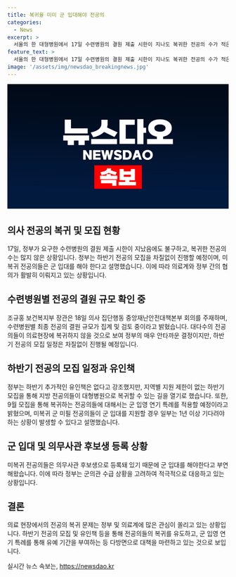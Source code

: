 ```yaml
---
title: 복귀율 미미 군 입대해야 전공의
categories:
  - News
excerpt: >
  서울의 한 대형병원에서 17일 수련병원의 결원 제출 시한이 지나도 복귀한 전공의 수가 적은 것으로 나타났다. 정부는 이에 유감을 표하면서 하반기 전공의 모집을 계획하고 있으며, 미복귀 전공의들은 군 입대를 해야 한다고 설명했다. 하반기 모집에서는 지역별 지원 제한을 두지 않고, 복귀한 전공의들에게 군 입영 연기 특례를 적용할 예정이라고 밝혔다. 미복귀 전공의들은 의무사관 후보생으로 등록돼 있기 때문에 군 입대를 해야 한다.
feature_text: >
  서울의 한 대형병원에서 17일 수련병원의 결원 제출 시한이 지나도 복귀한 전공의 수가 적은 것으로 나타났다. 정부는 이에 유감을 표하면서 하반기 전공의 모집을 계획하고 있으며, 미복귀 전공의들은 군 입대를 해야 한다고 설명했다. 하반기 모집에서는 지역별 지원 제한을 두지 않고, 복귀한 전공의들에게 군 입영 연기 특례를 적용할 예정이라고 밝혔다. 미복귀 전공의들은 의무사관 후보생으로 등록돼 있기 때문에 군 입대를 해야 한다.
image: '/assets/img/newsdao_breakingnews.jpg'
---
```


<p><img src="/assets/img/newsdao_breakingnews.jpg" alt="ontimetimes 속보" /></p>

<h2 data-ke-size="size26">의사 전공의 복귀 및 모집 현황</h2>

<p data-ke-size="size16">17일, 정부가 요구한 수련병원의 결원 제출 시한이 지났음에도 불구하고, 복귀한 전공의 수는 많지 않은 상황입니다. 정부는 하반기 전공의 모집을 차질없이 진행할 예정이며, 미복귀 전공의들은 군 입대를 해야 한다고 설명했습니다. 이에 따라 의료계와 정부 간의 협의가 활발히 이뤄지고 있는 상황입니다.</p>

<h2 data-ke-size="size26">수련병원별 전공의 결원 규모 확인 중</h2>

<p data-ke-size="size16">조규홍 보건복지부 장관은 18일 의사 집단행동 중앙재난안전대책본부 회의를 주재하며, 수련병원별 최종 전공의 결원 규모가 집계 및 검토 중이라고 밝혔습니다. 대다수의 전공의들이 의료현장에 복귀하지 않을 것으로 보여 정부의 매우 안타까운 결정이지만, 하반기 전공의 모집 일정은 차질없이 진행될 예정입니다.</p>

<h2 data-ke-size="size26">하반기 전공의 모집 일정과 유인책</h2>

<p data-ke-size="size16">정부는 하반기 추가적인 유인책은 없다고 강조했지만, 지역별 지원 제한이 없는 하반기 모집을 통해 지방 전공의들이 대형병원으로 복귀할 수 있는 길을 열기로 했습니다. 또한, 9월 모집을 통해 복귀하는 전공의들에 대해서는 군 입영 연기 특례를 적용할 예정이라고 밝혔으며, 미복귀 군 미필 전공의들이 군 입대를 지원할 경우 일부는 1년 이상 기다려야 하는 상황이 발생할 수 있다고 설명했습니다.</p>

<h2 data-ke-size="size26">군 입대 및 의무사관 후보생 등록 상황</h2>

<p data-ke-size="size16">미복귀 전공의들은 의무사관 후보생으로 등록돼 있기 때문에 군 입대를 해야한다고 부연해왔습니다. 이에 따라 정부는 군의관 수급 상황을 고려하여 적극적으로 대응하고 있는 상황입니다.</p>

<h2 data-ke-size="size26">결론</h2>

<p data-ke-size="size16">의료 현장에서의 전공의 복귀 문제는 정부 및 의료계에 많은 관심이 쏠리고 있는 상황입니다. 하반기 전공의 모집 및 유인책 등을 통해 전공의들의 복귀를 유도하고, 군 입영 연기 특례를 통해 유예 기간을 부여하는 등 다방면으로 대책을 마련하고 있는 것으로 보입니다.</p>
실시간 뉴스 속보는, <a href="https://newsdao.kr" rel="dofollow">https://newsdao.kr</a>


